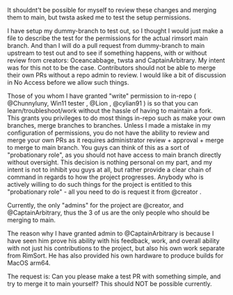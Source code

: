 It shouldnt't be possible for myself to review these changes and merging them to main, but twsta asked me to test the setup permissions.

I have setup my dummy-branch to test out, so I thought I would just make a file to describe the test for the permissions for the actual rimsort main branch.
And than I will do a pull request from dummy-branch to main upstream to test out and to see if something happens, with or without review from creators: Oceancabbage, twsta and CaptainArbitrary.
My intent was for this not to be the case. Contributors should not be able to merge their own PRs without a repo admin to review. I would like a bit of discussion in ⁠No Access before we allow such things.

Those of you whom I have granted "write" permission to in-repo ( @Chunnyluny, Win11 tester , @Lion , @cylian91 ) is so that you can learn/troubleshoot/work without the hassle of having to maintain a fork. This grants you privileges to do most things in-repo such as make your own branches, merge branches to branches. Unless I made a mistake in my configuration of permissions, you do not have the ability to review and merge your own PRs as it requires administrator review + approval + merge to merge to main branch. You guys can think of this as a sort of "probationary role", as you should not have access to main branch directly without oversight. This decision is nothing personal on my part, and my intent is not to inhibit you guys at all, but rather provide a clear chain of command in regards to how the project progresses. Anybody who is actively willing to do such things for the project is entitled to this "probationary role" - all you need to do is request it from @creator .

Currently, the only "admins" for the project are @creator, and @CaptainArbitrary, thus the 3 of us are the only people who should be merging to main.

The reason why I have granted admin to @CaptainArbitrary is because I have seen him prove his ability with his feedback, work, and overall ability with not just his contributions to the project, but also his own work separate from RimSort. He has also provided his own hardware to produce builds for MacOS arm64.

The request is: Can you please make a test PR with something simple, and try to merge it to main yourself? This should NOT be possible currently.